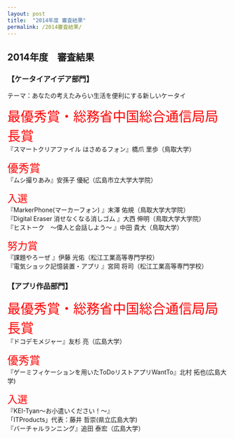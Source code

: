 ```yaml
---
layout: post
title:  "2014年度 審査結果"
permalink: /2014審査結果/
---
```


## 2014年度　審査結果 
### **【ケータイアイデア部門】**
テーマ：あなたの考えたみらい生活を便利にする新しいケータイ

<span style="color:red; font-size: 30px;">最優秀賞・総務省中国総合通信局局長賞</span> <br>
『スマートクリアファイル はさめるフォン』橋爪 里歩（鳥取大学）

<span style="color:red; font-size: 25px;">優秀賞</span> <br>
『ムシ撮りあみ』安孫子 優紀（広島市立大学大学院）

<span style="color:red; font-size: 23px;">入選</span> <br>
『MarkerPhone(マーカーフォン) 』末澤 佑規（鳥取大学大学院）<br>
『Digital Eraser 消せなくなる消しゴム 』大西 伸明（鳥取大学大学院）<br>
『ヒストーク　～偉人と会話しよう～ 』中田 貴大（鳥取大学）

<span style="color:red; font-size: 23px;">努力賞</span> <br>
『課題やろーぜ 』伊藤 光佑（松江工業高等専門学校）<br>
『電気ショック記憶装置・アプリ 』宮岡 将司（松江工業高等専門学校）<br>

<div class="space"> </div>

### **【アプリ作品部門】**
<span style="color:red; font-size: 30px;">最優秀賞・総務省中国総合通信局局長賞</span> <br>
『ドコデモメジャー』友杉 亮（広島大学）

<span style="color:red; font-size: 25px;">優秀賞</span> <br>
『ゲーミフィケーションを用いたToDoリストアプリWantTo』北村 拓也(広島大学)

<span style="color:red; font-size: 23px;">入選</span> <br>
『KEI-Tyan～お小遣いください！～』<br>
「ITProducts」代表：藤井 哲崇(県立広島大学)<br>
『バーチャルランニング』追田 泰宏（広島大学）<br>

<div class="space"> </div>
